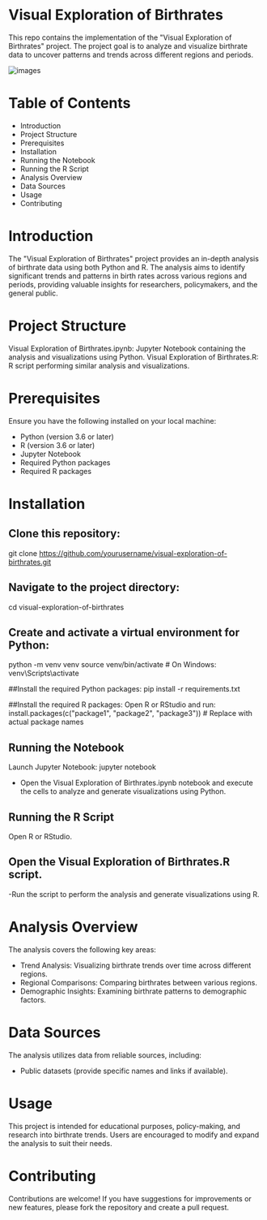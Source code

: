# Visual Exploration of Birthrates
This repo contains the implementation of the "Visual Exploration of Birthrates" project. The project goal is to analyze and visualize birthrate data to uncover patterns and trends across different regions and periods.

![images](https://github.com/KalyanKPothineni/Visual-Exploration-of-Birthrate/assets/174274413/c03a98ea-242e-4367-9f0a-7e724b4fe580)

# Table of Contents
- Introduction
- Project Structure
- Prerequisites
- Installation
- Running the Notebook
- Running the R Script
- Analysis Overview
- Data Sources
- Usage
- Contributing

# Introduction
The "Visual Exploration of Birthrates" project provides an in-depth analysis of birthrate data using both Python and R. The analysis aims to identify significant trends and patterns in birth rates across various regions and periods, providing valuable insights for researchers, policymakers, and the general public.

# Project Structure
Visual Exploration of Birthrates.ipynb: Jupyter Notebook containing the analysis and visualizations using Python.
Visual Exploration of Birthrates.R: R script performing similar analysis and visualizations.

# Prerequisites
Ensure you have the following installed on your local machine:
- Python (version 3.6 or later)
- R (version 3.6 or later)
- Jupyter Notebook
- Required Python packages
- Required R packages 

# Installation
## Clone this repository:
git clone https://github.com/yourusername/visual-exploration-of-birthrates.git

## Navigate to the project directory:
cd visual-exploration-of-birthrates

## Create and activate a virtual environment for Python:
python -m venv venv
source venv/bin/activate  # On Windows: venv\Scripts\activate

##Install the required Python packages:
pip install -r requirements.txt

##Install the required R packages:
Open R or RStudio and run:
install.packages(c("package1", "package2", "package3"))  # Replace with actual package names

##  Running the Notebook
Launch Jupyter Notebook:
jupyter notebook
- Open the Visual Exploration of Birthrates.ipynb notebook and execute the cells to analyze and generate visualizations using Python.

## Running the R Script
Open R or RStudio.

## Open the Visual Exploration of Birthrates.R script.
-Run the script to perform the analysis and generate visualizations using R.
 
# Analysis Overview
The analysis covers the following key areas:
- Trend Analysis: Visualizing birthrate trends over time across different regions.
- Regional Comparisons: Comparing birthrates between various regions.
- Demographic Insights: Examining birthrate patterns to demographic factors.
  
# Data Sources
The analysis utilizes data from reliable sources, including:
- Public datasets (provide specific names and links if available).

# Usage
This project is intended for educational purposes, policy-making, and research into birthrate trends. Users are encouraged to modify and expand the analysis to suit their needs.

# Contributing
Contributions are welcome! If you have suggestions for improvements or new features, please fork the repository and create a pull request.
